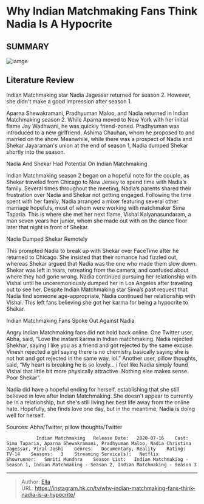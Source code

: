 # Why Indian Matchmaking Fans Think Nadia Is A Hypocrite


## SUMMARY 

![iamge](https://static1.srcdn.com/wordpress/wp-content/uploads/2022/09/nadia-jagessar-Indian-Matchmaking-yellow-dress-smiling-CROPPED.jpg)

## Literature Review
Indian Matchmaking star Nadia Jagessar returned for season 2. However, she didn&#39;t make a good impression after season 1.





Aparna Shewakramani, Pradhyuman Maloo, and Nadia returned in Indian Matchmaking season 2. While Aparna moved to New York with her initial flame Jay Wadhwani, he was quickly friend-zoned. Pradhyuman was introduced to a new girlfriend, Ashima Chauhan, whom he proposed to and married on the show. Meanwhile, while there was a prospect of Nadia and Shekar Jayaraman&#39;s union at the end of season 1, Nadia dumped Shekar shortly into the season.





 Nadia And Shekar Had Potential On Indian Matchmaking 
          

Indian Matchmaking season 2 began on a hopeful note for the couple, as Shekar traveled from Chicago to New Jersey to spend time with Nadia’s family. Several times throughout the meeting, Nadia’s parents shared their frustration over Nadia and Shekar not getting engaged. Following the time spent with her family, Nadia arranged a mixer featuring several other marriage hopefuls, most of whom were working with matchmaker Sima Taparia. This is where she met her next flame, Vishal Kalyanasundaram, a man seven years her junior, whom she made out with on the dance floor later that night in front of Shekar.



 Nadia Dumped Shekar Remotely 
          




This prompted Nadia to break up with Shekar over FaceTime after he returned to Chicago. She insisted that their romance had fizzled out, whereas Shekar argued that Nadia was the one who made them slow down. Shekar was left in tears, retreating from the camera, and confused about where they had gone wrong. Nadia continued pursuing her relationship with Vishal until he unceremoniously dumped her in Los Angeles after traveling out to see her. Despite Indian Matchmaking star Sima’s past request that Nadia find someone age-appropriate, Nadia continued her relationship with Vishal. This left fans believing she got her karma for being a hypocrite to Shekar.



 Indian Matchmaking Fans Spoke Out Against Nadia 
          

Angry Indian Matchmaking fans did not hold back online. One Twitter user, Abha, said, “Love the instant karma in Indian matchmaking. Nadia rejected Shekhar, saying I like you as a friend and got rejected by the same excuse. Vinesh rejected a girl saying there is no chemistry basically saying she is not hot and got rejected in the same way, lol.” Another user, pillow thoughts, said, “My heart is breaking he is so lovely… i feel like Nadia simply found Vishal that little bit more physically attractive. Nothing else makes sense. Poor Shekar”.




Nadia did have a hopeful ending for herself, establishing that she still believed in love after Indian Matchmaking. She doesn&#39;t appear to currently be in a relationship, but she&#39;s still living her best life away from the online hate. Hopefully, she finds love one day, but in the meantime, Nadia is doing well for herself.

Sources: Abha/Twitter, pillow thoughts/Twitter

               Indian Matchmaking   Release Date:   2020-07-16    Cast:   Sima Taparia, Aparna Shewakramani, Pradhyuman Maloo, Nadia Christina Jagessar, Viral Joshi    Genres:   Documentary, Reality    Rating:   TV-14    Seasons:   3    Streaming Service(s):   Netflix    Showrunner:   Smriti Mundhra    Season List:   Indian Matchmaking - Season 1, Indian Matchmaking - Season 2, Indian Matchmaking - Season 3      

---

> Author: [Ella](https://instagram.hk.cn/)  
> URL: https://instagram.hk.cn/tv/why-indian-matchmaking-fans-think-nadia-is-a-hypocrite/  

